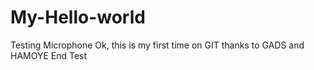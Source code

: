# My-Hello-world
Testing Microphone
Ok, this is my first time on GIT thanks to GADS and HAMOYE
End Test
